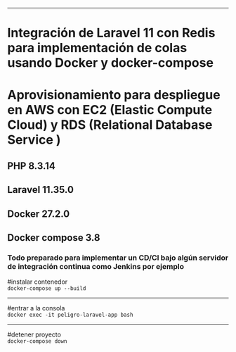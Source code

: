 <hr />

<h1>Integración de Laravel 11 con Redis para implementación de colas usando Docker y docker-compose</h1>
<h1>Aprovisionamiento para despliegue en AWS con EC2 (Elastic Compute Cloud) y RDS (Relational Database Service )</h1>
<h2>PHP 8.3.14</h2>
<h2>Laravel 11.35.0</h2>
<h2>Docker 27.2.0</h2>
<h2>Docker compose 3.8</h2> 
<h3>Todo preparado para implementar un CD/CI bajo algún servidor de integración continua como Jenkins por ejemplo</h3>

#instalar contenedor<br/>
<code>docker-compose up --build</code>
<hr />
#entrar a la consola
<br/>
<code>docker exec -it peligro-laravel-app bash</code>
<hr />
#detener proyecto
<br/>
<code>docker-compose down</code>
